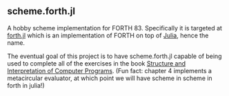 scheme.forth.jl
---------------

A hobby scheme implementation for FORTH 83. Specifically it is targeted at 
[forth.jl](http://github.com/tgvaughan/forth.jl) which is an implementation
of FORTH on top of [Julia](http://www.julialang.org), hence the name.

The eventual goal of this project is to have scheme.forth.jl capable of being
used to complete all of the exercises in the book
[Structure and Interpretation of Computer Programs](http://sarabander.github.io/sicp/).
(Fun fact: chapter 4 implements a metacircular evaluator, at which point we will have
scheme in scheme in forth in julia!)
